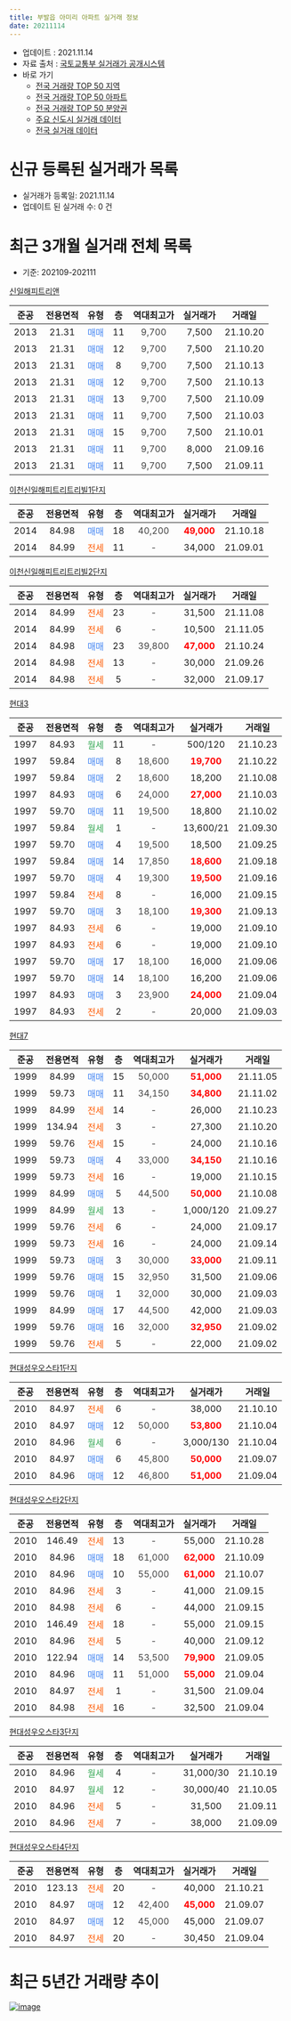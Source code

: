 ```yaml
---
title: 부발읍 아미리 아파트 실거래 정보
date: 20211114
---
```


* 업데이트 : 2021.11.14
* 자료 출처 : [국토교통부 실거래가 공개시스템](http://rt.molit.go.kr)
* 바로 가기
    * [전국 거래량 TOP 50 지역](https://apt-info.github.io/apt-trade-info/tr)
    * [전국 거래량 TOP 50 아파트](https://apt-info.github.io/apt-trade-info/ta)
    * [전국 거래량 TOP 50 분양권](https://apt-info.github.io/apt-trade-info/tb)
    * [주요 신도시 실거래 데이터](https://apt-info.github.io/apt-trade-info/newtown)
    * [전국 실거래 데이터](https://apt-info.github.io/apt-trade-info/all)



<script async src="https://pagead2.googlesyndication.com/pagead/js/adsbygoogle.js"></script>
<!-- 기본광고 -->
<ins class="adsbygoogle"
     style="display:block"
     data-ad-client="ca-pub-1142216861245946"
     data-ad-slot="4805727019"
     data-ad-format="auto"
     data-full-width-responsive="true"></ins>
<script>
     (adsbygoogle = window.adsbygoogle || []).push({});
</script>


# 신규 등록된 실거래가 목록

* 실거래가 등록일: 2021.11.14
* 업데이트 된 실거래 수: 0 건




<script async src="https://pagead2.googlesyndication.com/pagead/js/adsbygoogle.js"></script>
<!-- 기본광고 -->
<ins class="adsbygoogle"
     style="display:block"
     data-ad-client="ca-pub-1142216861245946"
     data-ad-slot="4805727019"
     data-ad-format="auto"
     data-full-width-responsive="true"></ins>
<script>
     (adsbygoogle = window.adsbygoogle || []).push({});
</script>


# 최근 3개월 실거래 전체 목록
* 기준: 202109-202111


[신일해피트리앤](https://search.naver.com/search.naver?query=%EC%8B%A0%EC%9D%BC%ED%95%B4%ED%94%BC%ED%8A%B8%EB%A6%AC%EC%95%A4)

|준공|전용면적|유형|층|역대최고가|실거래가|거래일|
|:---:|:---:|:---:|:---:|:---:|:---:|:---:|
|2013|21.31|<span style="color:#4285F3">매매</span>|11|<span style="color:#444444">9,700</span>|7,500|21.10.20|
|2013|21.31|<span style="color:#4285F3">매매</span>|12|<span style="color:#444444">9,700</span>|7,500|21.10.20|
|2013|21.31|<span style="color:#4285F3">매매</span>|8|<span style="color:#444444">9,700</span>|7,500|21.10.13|
|2013|21.31|<span style="color:#4285F3">매매</span>|12|<span style="color:#444444">9,700</span>|7,500|21.10.13|
|2013|21.31|<span style="color:#4285F3">매매</span>|13|<span style="color:#444444">9,700</span>|7,500|21.10.09|
|2013|21.31|<span style="color:#4285F3">매매</span>|11|<span style="color:#444444">9,700</span>|7,500|21.10.03|
|2013|21.31|<span style="color:#4285F3">매매</span>|15|<span style="color:#444444">9,700</span>|7,500|21.10.01|
|2013|21.31|<span style="color:#4285F3">매매</span>|11|<span style="color:#444444">9,700</span>|8,000|21.09.16|
|2013|21.31|<span style="color:#4285F3">매매</span>|11|<span style="color:#444444">9,700</span>|7,500|21.09.11|

[이천신일해피트리트리빌1단지](https://search.naver.com/search.naver?query=%EC%9D%B4%EC%B2%9C%EC%8B%A0%EC%9D%BC%ED%95%B4%ED%94%BC%ED%8A%B8%EB%A6%AC%ED%8A%B8%EB%A6%AC%EB%B9%8C1%EB%8B%A8%EC%A7%80)

|준공|전용면적|유형|층|역대최고가|실거래가|거래일|
|:---:|:---:|:---:|:---:|:---:|:---:|:---:|
|2014|84.98|<span style="color:#4285F3">매매</span>|18|<span style="color:#444444">40,200</span>|<b><span style="color:#FF0000">49,000</span></b>|21.10.18|
|2014|84.99|<span style="color:#FF5A00">전세</span>|11|<span style="color:#444444">-</span>|34,000|21.09.01|

[이천신일해피트리트리빌2단지](https://search.naver.com/search.naver?query=%EC%9D%B4%EC%B2%9C%EC%8B%A0%EC%9D%BC%ED%95%B4%ED%94%BC%ED%8A%B8%EB%A6%AC%ED%8A%B8%EB%A6%AC%EB%B9%8C2%EB%8B%A8%EC%A7%80)

|준공|전용면적|유형|층|역대최고가|실거래가|거래일|
|:---:|:---:|:---:|:---:|:---:|:---:|:---:|
|2014|84.99|<span style="color:#FF5A00">전세</span>|23|<span style="color:#444444">-</span>|31,500|21.11.08|
|2014|84.99|<span style="color:#FF5A00">전세</span>|6|<span style="color:#444444">-</span>|10,500|21.11.05|
|2014|84.98|<span style="color:#4285F3">매매</span>|23|<span style="color:#444444">39,800</span>|<b><span style="color:#FF0000">47,000</span></b>|21.10.24|
|2014|84.98|<span style="color:#FF5A00">전세</span>|13|<span style="color:#444444">-</span>|30,000|21.09.26|
|2014|84.98|<span style="color:#FF5A00">전세</span>|5|<span style="color:#444444">-</span>|32,000|21.09.17|

[현대3](https://search.naver.com/search.naver?query=%ED%98%84%EB%8C%803)

|준공|전용면적|유형|층|역대최고가|실거래가|거래일|
|:---:|:---:|:---:|:---:|:---:|:---:|:---:|
|1997|84.93|<span style="color:#34A853">월세</span>|11|<span style="color:#444444">-</span>|500/120|21.10.23|
|1997|59.84|<span style="color:#4285F3">매매</span>|8|<span style="color:#444444">18,600</span>|<b><span style="color:#FF0000">19,700</span></b>|21.10.22|
|1997|59.84|<span style="color:#4285F3">매매</span>|2|<span style="color:#444444">18,600</span>|18,200|21.10.08|
|1997|84.93|<span style="color:#4285F3">매매</span>|6|<span style="color:#444444">24,000</span>|<b><span style="color:#FF0000">27,000</span></b>|21.10.03|
|1997|59.70|<span style="color:#4285F3">매매</span>|11|<span style="color:#444444">19,500</span>|18,800|21.10.02|
|1997|59.84|<span style="color:#34A853">월세</span>|1|<span style="color:#444444">-</span>|13,600/21|21.09.30|
|1997|59.70|<span style="color:#4285F3">매매</span>|4|<span style="color:#444444">19,500</span>|18,500|21.09.25|
|1997|59.84|<span style="color:#4285F3">매매</span>|14|<span style="color:#444444">17,850</span>|<b><span style="color:#FF0000">18,600</span></b>|21.09.18|
|1997|59.70|<span style="color:#4285F3">매매</span>|4|<span style="color:#444444">19,300</span>|<b><span style="color:#FF0000">19,500</span></b>|21.09.16|
|1997|59.84|<span style="color:#FF5A00">전세</span>|8|<span style="color:#444444">-</span>|16,000|21.09.15|
|1997|59.70|<span style="color:#4285F3">매매</span>|3|<span style="color:#444444">18,100</span>|<b><span style="color:#FF0000">19,300</span></b>|21.09.13|
|1997|84.93|<span style="color:#FF5A00">전세</span>|6|<span style="color:#444444">-</span>|19,000|21.09.10|
|1997|84.93|<span style="color:#FF5A00">전세</span>|6|<span style="color:#444444">-</span>|19,000|21.09.10|
|1997|59.70|<span style="color:#4285F3">매매</span>|17|<span style="color:#444444">18,100</span>|16,000|21.09.06|
|1997|59.70|<span style="color:#4285F3">매매</span>|14|<span style="color:#444444">18,100</span>|16,200|21.09.06|
|1997|84.93|<span style="color:#4285F3">매매</span>|3|<span style="color:#444444">23,900</span>|<b><span style="color:#FF0000">24,000</span></b>|21.09.04|
|1997|84.93|<span style="color:#FF5A00">전세</span>|2|<span style="color:#444444">-</span>|20,000|21.09.03|

[현대7](https://search.naver.com/search.naver?query=%ED%98%84%EB%8C%807)

|준공|전용면적|유형|층|역대최고가|실거래가|거래일|
|:---:|:---:|:---:|:---:|:---:|:---:|:---:|
|1999|84.99|<span style="color:#4285F3">매매</span>|15|<span style="color:#444444">50,000</span>|<b><span style="color:#FF0000">51,000</span></b>|21.11.05|
|1999|59.73|<span style="color:#4285F3">매매</span>|11|<span style="color:#444444">34,150</span>|<b><span style="color:#FF0000">34,800</span></b>|21.11.02|
|1999|84.99|<span style="color:#FF5A00">전세</span>|14|<span style="color:#444444">-</span>|26,000|21.10.23|
|1999|134.94|<span style="color:#FF5A00">전세</span>|3|<span style="color:#444444">-</span>|27,300|21.10.20|
|1999|59.76|<span style="color:#FF5A00">전세</span>|15|<span style="color:#444444">-</span>|24,000|21.10.16|
|1999|59.73|<span style="color:#4285F3">매매</span>|4|<span style="color:#444444">33,000</span>|<b><span style="color:#FF0000">34,150</span></b>|21.10.16|
|1999|59.73|<span style="color:#FF5A00">전세</span>|16|<span style="color:#444444">-</span>|19,000|21.10.15|
|1999|84.99|<span style="color:#4285F3">매매</span>|5|<span style="color:#444444">44,500</span>|<b><span style="color:#FF0000">50,000</span></b>|21.10.08|
|1999|84.99|<span style="color:#34A853">월세</span>|13|<span style="color:#444444">-</span>|1,000/120|21.09.27|
|1999|59.76|<span style="color:#FF5A00">전세</span>|6|<span style="color:#444444">-</span>|24,000|21.09.17|
|1999|59.73|<span style="color:#FF5A00">전세</span>|16|<span style="color:#444444">-</span>|24,000|21.09.14|
|1999|59.73|<span style="color:#4285F3">매매</span>|3|<span style="color:#444444">30,000</span>|<b><span style="color:#FF0000">33,000</span></b>|21.09.11|
|1999|59.76|<span style="color:#4285F3">매매</span>|15|<span style="color:#444444">32,950</span>|31,500|21.09.06|
|1999|59.76|<span style="color:#4285F3">매매</span>|1|<span style="color:#444444">32,000</span>|30,000|21.09.03|
|1999|84.99|<span style="color:#4285F3">매매</span>|17|<span style="color:#444444">44,500</span>|42,000|21.09.03|
|1999|59.76|<span style="color:#4285F3">매매</span>|16|<span style="color:#444444">32,000</span>|<b><span style="color:#FF0000">32,950</span></b>|21.09.02|
|1999|59.76|<span style="color:#FF5A00">전세</span>|5|<span style="color:#444444">-</span>|22,000|21.09.02|


<script async src="https://pagead2.googlesyndication.com/pagead/js/adsbygoogle.js"></script>
<!-- 기본광고 -->
<ins class="adsbygoogle"
     style="display:block"
     data-ad-client="ca-pub-1142216861245946"
     data-ad-slot="4805727019"
     data-ad-format="auto"
     data-full-width-responsive="true"></ins>
<script>
     (adsbygoogle = window.adsbygoogle || []).push({});
</script>


[현대성우오스타1단지](https://search.naver.com/search.naver?query=%ED%98%84%EB%8C%80%EC%84%B1%EC%9A%B0%EC%98%A4%EC%8A%A4%ED%83%801%EB%8B%A8%EC%A7%80)

|준공|전용면적|유형|층|역대최고가|실거래가|거래일|
|:---:|:---:|:---:|:---:|:---:|:---:|:---:|
|2010|84.97|<span style="color:#FF5A00">전세</span>|6|<span style="color:#444444">-</span>|38,000|21.10.10|
|2010|84.97|<span style="color:#4285F3">매매</span>|12|<span style="color:#444444">50,000</span>|<b><span style="color:#FF0000">53,800</span></b>|21.10.04|
|2010|84.96|<span style="color:#34A853">월세</span>|6|<span style="color:#444444">-</span>|3,000/130|21.10.04|
|2010|84.97|<span style="color:#4285F3">매매</span>|6|<span style="color:#444444">45,800</span>|<b><span style="color:#FF0000">50,000</span></b>|21.09.07|
|2010|84.96|<span style="color:#4285F3">매매</span>|12|<span style="color:#444444">46,800</span>|<b><span style="color:#FF0000">51,000</span></b>|21.09.04|

[현대성우오스타2단지](https://search.naver.com/search.naver?query=%ED%98%84%EB%8C%80%EC%84%B1%EC%9A%B0%EC%98%A4%EC%8A%A4%ED%83%802%EB%8B%A8%EC%A7%80)

|준공|전용면적|유형|층|역대최고가|실거래가|거래일|
|:---:|:---:|:---:|:---:|:---:|:---:|:---:|
|2010|146.49|<span style="color:#FF5A00">전세</span>|13|<span style="color:#444444">-</span>|55,000|21.10.28|
|2010|84.96|<span style="color:#4285F3">매매</span>|18|<span style="color:#444444">61,000</span>|<b><span style="color:#FF0000">62,000</span></b>|21.10.09|
|2010|84.96|<span style="color:#4285F3">매매</span>|10|<span style="color:#444444">55,000</span>|<b><span style="color:#FF0000">61,000</span></b>|21.10.07|
|2010|84.96|<span style="color:#FF5A00">전세</span>|3|<span style="color:#444444">-</span>|41,000|21.09.15|
|2010|84.98|<span style="color:#FF5A00">전세</span>|6|<span style="color:#444444">-</span>|44,000|21.09.15|
|2010|146.49|<span style="color:#FF5A00">전세</span>|18|<span style="color:#444444">-</span>|55,000|21.09.15|
|2010|84.96|<span style="color:#FF5A00">전세</span>|5|<span style="color:#444444">-</span>|40,000|21.09.12|
|2010|122.94|<span style="color:#4285F3">매매</span>|14|<span style="color:#444444">53,500</span>|<b><span style="color:#FF0000">79,900</span></b>|21.09.05|
|2010|84.96|<span style="color:#4285F3">매매</span>|11|<span style="color:#444444">51,000</span>|<b><span style="color:#FF0000">55,000</span></b>|21.09.04|
|2010|84.97|<span style="color:#FF5A00">전세</span>|1|<span style="color:#444444">-</span>|31,500|21.09.04|
|2010|84.98|<span style="color:#FF5A00">전세</span>|16|<span style="color:#444444">-</span>|32,500|21.09.04|

[현대성우오스타3단지](https://search.naver.com/search.naver?query=%ED%98%84%EB%8C%80%EC%84%B1%EC%9A%B0%EC%98%A4%EC%8A%A4%ED%83%803%EB%8B%A8%EC%A7%80)

|준공|전용면적|유형|층|역대최고가|실거래가|거래일|
|:---:|:---:|:---:|:---:|:---:|:---:|:---:|
|2010|84.96|<span style="color:#34A853">월세</span>|4|<span style="color:#444444">-</span>|31,000/30|21.10.19|
|2010|84.97|<span style="color:#34A853">월세</span>|12|<span style="color:#444444">-</span>|30,000/40|21.10.05|
|2010|84.96|<span style="color:#FF5A00">전세</span>|5|<span style="color:#444444">-</span>|31,500|21.09.11|
|2010|84.96|<span style="color:#FF5A00">전세</span>|7|<span style="color:#444444">-</span>|38,000|21.09.09|

[현대성우오스타4단지](https://search.naver.com/search.naver?query=%ED%98%84%EB%8C%80%EC%84%B1%EC%9A%B0%EC%98%A4%EC%8A%A4%ED%83%804%EB%8B%A8%EC%A7%80)

|준공|전용면적|유형|층|역대최고가|실거래가|거래일|
|:---:|:---:|:---:|:---:|:---:|:---:|:---:|
|2010|123.13|<span style="color:#FF5A00">전세</span>|20|<span style="color:#444444">-</span>|40,000|21.10.21|
|2010|84.97|<span style="color:#4285F3">매매</span>|12|<span style="color:#444444">42,400</span>|<b><span style="color:#FF0000">45,000</span></b>|21.09.07|
|2010|84.97|<span style="color:#4285F3">매매</span>|12|<span style="color:#444444">45,000</span>|45,000|21.09.07|
|2010|84.97|<span style="color:#FF5A00">전세</span>|20|<span style="color:#444444">-</span>|30,450|21.09.04|



<script async src="https://pagead2.googlesyndication.com/pagead/js/adsbygoogle.js"></script>
<!-- 기본광고 -->
<ins class="adsbygoogle"
     style="display:block"
     data-ad-client="ca-pub-1142216861245946"
     data-ad-slot="4805727019"
     data-ad-format="auto"
     data-full-width-responsive="true"></ins>
<script>
     (adsbygoogle = window.adsbygoogle || []).push({});
</script>


# 최근 5년간 거래량 추이


<div style="width:100%;">
    <canvas id="deal_progress" height="200"></canvas>
</div>

<script>
new Chart(document.getElementById("deal_progress"), {
    type: 'line',
    data: {
        labels: ['16.01','16.02','16.03','16.04','16.05','16.06','16.07','16.08','16.09','16.10','16.11','16.12','17.01','17.02','17.03','17.04','17.05','17.06','17.07','17.08','17.09','17.10','17.11','17.12','18.01','18.02','18.03','18.04','18.05','18.06','18.07','18.08','18.09','18.10','18.11','18.12','19.01','19.02','19.03','19.04','19.05','19.06','19.07','19.08','19.09','19.10','19.11','19.12','20.01','20.02','20.03','20.04','20.05','20.06','20.07','20.08','20.09','20.10','20.11','20.12','21.01','21.02','21.03','21.04','21.05','21.06','21.07','21.08','21.09','21.10','21.11'],
        datasets: [{
            label: '매매/분양권',
            data: [23,16,13,21,15,18,11,21,19,18,12,12,7,23,19,24,21,19,17,17,14,13,21,17,19,20,14,13,9,12,7,12,10,12,11,9,9,11,16,18,18,9,16,11,10,19,16,23,20,21,20,15,19,42,22,20,32,26,27,63,44,63,49,16,13,17,27,34,20,18,2],
            borderColor: "rgba(66, 133, 243, 1)",
            backgroundColor: "rgba(66, 133, 243, 0.05)",
            borderWidth: 1,
            pointRadius: 0,
            fill: false,
            lineTension: 0
        },{
            label: '전/월세',
            data: [19,18,16,16,17,18,12,12,8,13,17,14,14,17,22,22,15,9,10,8,14,12,11,15,12,10,17,19,7,14,7,8,6,5,13,17,11,19,5,12,5,10,12,11,7,12,10,11,8,21,19,8,3,7,12,9,3,14,14,16,24,20,23,11,33,17,19,21,21,11,2],
            borderColor: "rgba(255, 90, 0, 1)",
            backgroundColor: "rgba(255, 90, 0, 0.05)",
            borderWidth: 1,
            pointRadius: 0,
            fill: false,
            lineTension: 0
        },{
            label: '합계',
            data: [42,34,29,37,32,36,23,33,27,31,29,26,21,40,41,46,36,28,27,25,28,25,32,32,31,30,31,32,16,26,14,20,16,17,24,26,20,30,21,30,23,19,28,22,17,31,26,34,28,42,39,23,22,49,34,29,35,40,41,79,68,83,72,27,46,34,46,55,41,29,4],
            borderColor: "rgba(0, 0, 0, 1)",
            backgroundColor: "rgba(0, 0, 0, 0.03)",
            borderWidth: 0.1,
            pointRadius: 0,
            fill: true,
            lineTension: 0
        }
        ]
    },
    options: {
        responsive: true,
        title: {
            display: false
        },
        tooltips: {
            mode: 'index',
            intersect: false
        },
        hover: {
            mode: 'nearest',
            intersect: true
        },
        scales: {
            xAxes: [{
                display: true,
                scaleLabel: {
                    display: true,
                    labelString: '년/월'
                }
            }],
            yAxes: [{
                display: true,
                ticks: {
                    suggestedMin: 0,
                },
                scaleLabel: {
                    display: true,
                    labelString: '실거래 수'
                }
            }]
        }
    }
});

</script>


[![image](https://apt-info.github.io/images/2020-01-03-apt-trade-info/1024x500.png)](https://play.google.com/store/apps/details?id=com.aptinfo.apttradeinfo)

